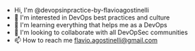 - Hi, I'm @devopsinpractice-by-flavioagostinelli
- 👀 I'm interested in DevOps best practices and culture
- 🌱 I'm learning everything that helps me as a DevOps
- 💞️ I'm looking to collaborate with all DevOpSec communities
- 📫 How to reach me flavio.agostinelli@gmail.com

<!---
devopsinpractice-by-flavioagostinelli/devopsinpractice-by-flavioagostinelli is a ✨ special ✨ repository because its `README.md` (this file) appears on your GitHub profile.
You can click the Preview link to take a look at your changes.
--->
